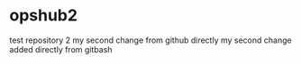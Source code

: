 # opshub2
test repository 2
my second change from github directly
my second change added directly from gitbash
